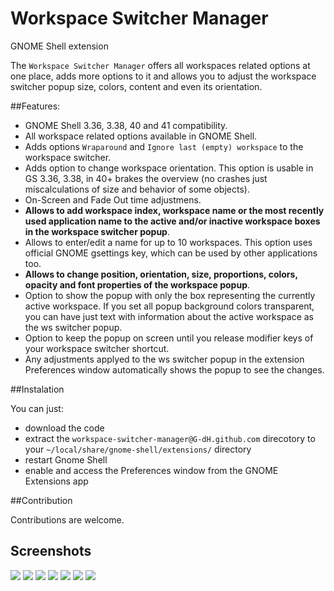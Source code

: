 # Workspace Switcher Manager
GNOME Shell extension

The `Workspace Switcher Manager` offers all workspaces related options at one place, adds more options to it and allows you to adjust the workspace switcher popup size, colors, content and even its orientation.

##Features:

- GNOME Shell 3.36, 3.38, 40 and 41 compatibility.
- All workspace related options available in GNOME Shell.
- Adds options `Wraparound` and `Ignore last (empty) workspace` to the workspace switcher.
- Adds option to change workspace orientation. This option is usable in GS 3.36, 3.38, in 40+ brakes the overview (no crashes just miscalculations of size and behavior of some objects).
- On-Screen and Fade Out time adjustmens.
- **Allows to add workspace index, workspace name or the most recently used application name to the active and/or inactive workspace boxes in the workspace switcher popup**.
- Allows to enter/edit a name for up to 10 workspaces. This option uses official GNOME gsettings key, which can be used by other applications too.
- **Allows to change position, orientation, size, proportions, colors, opacity and font properties of the workspace popup**.
- Option to show the popup with only the box representing the currently active workspace. If you set all popup background colors transparent, you can have just text with information about the active workspace as the ws switcher popup.
- Option to keep the popup on screen until you release modifier keys of your workspace switcher shortcut.
- Any adjustments applyed to the ws switcher popup in the extension Preferences window automatically shows the popup to see the changes.

##Instalation

You can just:
- download the code
- extract the `workspace-switcher-manager@G-dH.github.com` direcotory to your `~/local/share/gnome-shell/extensions/` directory
- restart Gnome Shell
- enable and access the Preferences window from the GNOME Extensions app

##Contribution

Contributions are welcome.

## Screenshots

![](WSM0.jpg)
![](WSM1.png)
![](WSM2.png)
![](WSM3.png)
![](WSM4.png)
![](WSM5.png)
![](WSM6.png)
